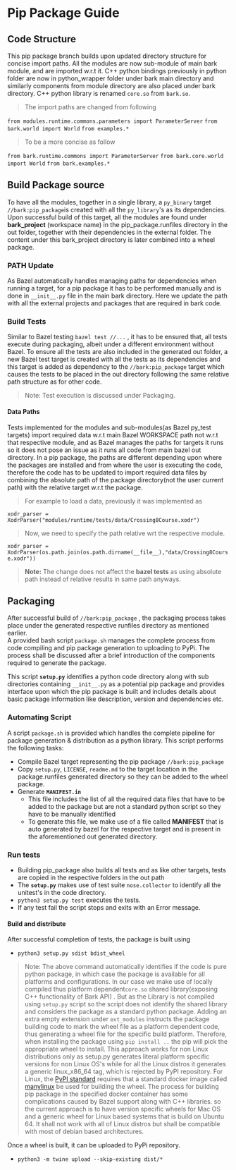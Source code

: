 # Pip Package Guide


## Code Structure 

This pip package branch builds upon updated directory structure for concise import paths. All the modules  are now sub-module of main bark module, and are imported w.r.t it.  C++ python bindings previously in python folder are now in python_wrapper folder under bark main directory and similarly components from module directory are also placed under bark directory. C++ python library is renamed `core.so` from `bark.so`.

> The import paths are changed from following

`from modules.runtime.commons.parameters import ParameterServer`
`from bark.world import World`
`from examples.*`

> To be a more concise as follow

`from bark.runtime.commons import ParameterServer`
`from bark.core.world import World`
`from bark.examples.*`

## Build Package source
To have all the modules, together in a single library, a `py_binary` target  `//bark:pip_package`is created with all the `py_library`'s as its dependencies. Upon successful build of this target, all the modules are found under **bark_project** (workspace name) in the  pip_package.runfiles directory in the out folder, together with their dependencies in the external folder. The content under this bark_project directory is later combined into a wheel package.

### PATH Update
As Bazel automatically handles managing paths for dependencies when running a target, for a pip package it has to be performed manually and is done in `__init__.py` file in the main bark directory. Here we update the path with  all the external projects and packages that are required in bark code.

### Build Tests
Similar to Bazel testing `bazel test //...` , it has to be ensured that, all tests execute during packaging, albeit under a different environment without Bazel.
To ensure all the tests are also included in the generated out folder, a new Bazel test target is created with all the tests as its dependencies and this target is added as dependency to the `//bark:pip_package` target which causes the tests to be placed in the out directory following the same relative path structure as for other code. 
 > Note: Test execution is discussed under Packaging.

#### Data Paths
Tests implemented for the modules and sub-modules(as Bazel py_test targets) import required data w.r.t main Bazel WORKSPACE path not w.r.t that respective module, and as Bazel manages the paths for targets it runs so it does not pose an issue as it runs all code from main bazel out directory. In a pip package, the paths are different depending upon where the packages are installed and from where the user is executing the code, therefore the code has to be updated to import required data files by combining the absolute path of the package directory(not the user current path) with the relative target w.r.t the package. 
> For example to load a data, previously it was implemented as

`xodr_parser = XodrParser("modules/runtime/tests/data/Crossing8Course.xodr")` 
> Now, we need to specify the path relative wrt the respective module.

`xodr_parser =  XodrParser(os.path.join(os.path.dirname(__file__),"data/Crossing8Course.xodr"))`

> **Note:** The  change does not affect the  **bazel tests** as using absolute path instead of relative results in same path anyways.


## Packaging
After successful build of `//bark:pip_package` , the packaging process takes place under the generated respective runfiles directory as mentioned earlier.  
A provided bash script `package.sh` manages the complete process from code compiling and pip package generation to uploading to PyPi. The process shall be discussed after a brief introduction of the components required to generate the package.

This script **`setup.py`** identifies a python code directory along with sub directories containing `__init__.py` as a potential pip package and provides interface upon which the pip package is built and includes details about basic package information like description, version and dependencies etc.

### Automating Script
A script  `package.sh` is provided which handles the complete pipeline for package generation & distribution as a python library. This script performs the following tasks:
- Compile Bazel target representing the pip package `//bark:pip_package`
- Copy `setup.py`, `LICENSE`, `readme.md` to the target location in the package.runfiles generated directory so they can be added to the wheel package.
- Generate **`MANIFEST.in`** 
	- This file includes the list of all the required data files that have to be added to the package but are not a standard python script so they have to be manually identified
	- To generate this file, we make use of a file called **MANIFEST** that is auto generated by bazel for the respective target and is present in the aforementioned out generated directory. 

### Run tests
- Building pip_package also builds all tests and as like other targets, tests are copied in the respective folders in the out path
- The **`setup.py`** makes use of test suite `nose.collector` to identify all the unitest's in the code directory.
- `python3 setup.py test` executes the tests.
- If any test fail the script stops and exits with an Error message.
#### Build and distribute
After successful completion of tests, the package is built using 
- `python3 setup.py sdist bdist_wheel`
> Note: The above command automatically identifies if the code is pure python package, in which case the package is available for all platforms and configurations. In our case we make use of locally compiled thus platform dependent`core.so` shared library(exposing  C++  functionality of Bark API) . 
> But as the Library is not compiled using `setup.py` script so the script does not identify the shared library and considers the package as a standard python package. Adding an extra empty extension under `ext_modules` instructs the package building code to mark the wheel file as a platform dependent code, thus generating a wheel file for the specific build platform.
> Therefore, when installing the package using `pip install ..`  the pip will pick the appropriate wheel to install. 
> This approach works for non Linux distributions only as setup.py generates literal platform specific versions  for non Linux OS's while for all the Linux distros it generates a generic linux_x86_64 tag, which is rejected by PyPI repository.  For Linux, the [PyPI standard](https://packaging.python.org/specifications/platform-compatibility-tags/) requires that a standard docker image called [manylinux](https://github.com/pypa/manylinux) be used for building the wheel. 
> The process for building pip package in the specified docker container has some complications caused by Bazel support along with C++ libraries. so the  current approach is to have version specific wheels for Mac OS and a generic wheel for Linux based systems that is build on Ubuntu 64. It shall not work with all of Linux distros but shall be compatible with most of debian based architectures.
 
Once a wheel is built, it can be uploaded to PyPi repository. 
- `python3 -m twine upload --skip-existing dist/*`

